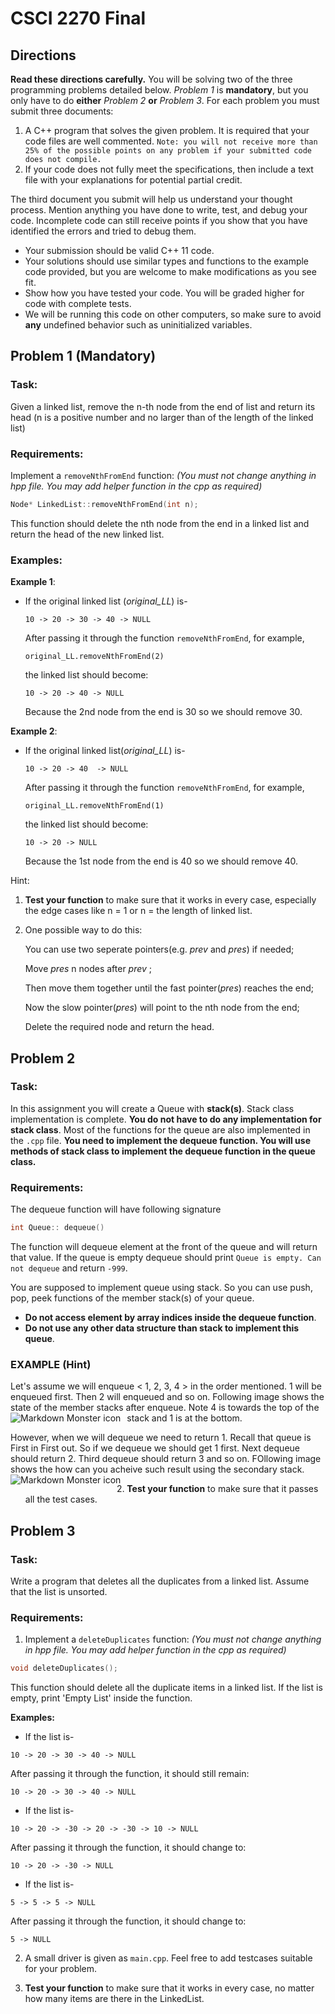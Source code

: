 CSCI 2270 Final
===============
Directions
----------
**Read these directions carefully.**
You will be solving two of the three programming problems detailed below. _Problem 1_ is **mandatory**, but you only have to do **either** _Problem 2_ **or** _Problem 3_. For each problem you must submit three documents:

1. A C++ program that solves the given problem. It is required that your code files are well commented. `Note: you will not receive more than 25% of the possible points on any problem if your submitted code does not compile.`
2. If your code does not fully meet the specifications, then include a text file with your explanations for potential partial credit.

The third document you submit will help us understand your thought process. Mention anything you have done to write, test, and debug your code. Incomplete code can still receive points if you show that you have identified the errors and tried to debug them.
* Your submission should be valid C++ 11 code.
* Your solutions should use similar types and functions to the example code provided, but you are welcome to make modifications as you see fit.
* Show how you have tested your code. You will be graded higher for code with complete tests.
* We will be running this code on other computers, so make sure to avoid **any** undefined behavior such as uninitialized variables.

<div style="page-break-after: always;"></div>

Problem 1 (Mandatory)
---------------------

### Task:
Given a linked list, remove the n-th node from the end of list and return its head (n is a positive number and no larger than of the length of the linked list)

### Requirements:
Implement a `removeNthFromEnd` function: _(You must not change anything in hpp file. You may add helper function in the cpp as required)_
  ```cpp
  Node* LinkedList::removeNthFromEnd(int n);
  ```
  This function should delete the nth node from the end in a linked list and return the head of the new linked list.

### Examples:
**Example 1**:
* If the original linked list (_original_LL_) is-
   ```
   10 -> 20 -> 30 -> 40 -> NULL
   ```

   After passing it through the function `removeNthFromEnd`, for example,
    
   `original_LL.removeNthFromEnd(2)`
   
   the linked list should become:
   ```
   10 -> 20 -> 40 -> NULL
   ```
   Because the 2nd node from the end is 30 so we should remove 30. 
   

**Example 2**:

* If the original linked list(_original_LL_) is-

   ```
   10 -> 20 -> 40  -> NULL
    ```

   After passing it through the function `removeNthFromEnd`, for example,
       
  `original_LL.removeNthFromEnd(1)`
      
   the linked list should become:
   ```
   10 -> 20 -> NULL
   ```
   Because the 1st node from the end is 40 so we should remove 40.
   
 Hint:
1. **Test your function** to make sure that it works in every case, especially the edge cases like n = 1 or n = the length of linked list.

2. One possible way to do this: 

    You can use two seperate pointers(e.g. _prev_ and _pres_) if needed; 
    
    Move _pres_ n nodes after _prev_ ;
    
    Then move them together until the fast pointer(_pres_) reaches the end; 
    
    Now the slow pointer(_pres_) will point to the nth node from the end; 
    
    Delete the required node and return the head.

<div style="page-break-after: always;"></div>



Problem 2
----------

### Task:
 In this assignment you will create a Queue with __stack(s)__. Stack class implementation is complete. __You do not have to do any implementation for stack class__.  Most of the functions for the queue are also implemented in the ```.cpp``` file. __You need to implement the dequeue function. You will use methods of stack class to implement the dequeue function in the queue class.__

### Requirements:

The dequeue function will have following signature
```cpp
int Queue:: dequeue()
```
The function will dequeue element at the front of the queue and will return that value. If the queue is empty dequeue should print ``Queue is empty. Can not dequeue`` and return ``-999``.

 You are supposed to implement queue using stack. So you can use push, pop, peek functions of the member stack(s) of your queue.
  * __Do not access element by array indices inside the dequeue function__.
  * __Do not use any other data structure than stack to implement this queue__.


### EXAMPLE (Hint)
Let's assume we will enqueue < 1, 2, 3, 4 > in the order mentioned. 1 will be enqueued first. Then 2 will enqueued and so on. Following image shows the state of the member stacks after enqueue. Note 4 is towards the top of the stack and 1 is at the bottom.
<img src="enQ.png"
   alt="Markdown Monster icon"
   style="float: left; margin-right: 10px;" />

However, when we will dequeue we need to return 1. Recall that queue is First in First out. So if we dequeue we should get 1 first. Next dequeue should return 2. Third dequeue should return 3 and so on. FOllowing image shows the how can you acheive such result using the secondary stack.
<img src="deQ.png"
   alt="Markdown Monster icon"
   style="float: left; margin-right: 10px;" />



2. **Test your function** to make sure that it passes all the test cases.

<div style="page-break-after: always;"></div>


Problem 3
----------

### Task:
Write a program that deletes all the duplicates from a linked list. Assume that the list is unsorted.

### Requirements:

1. Implement a `deleteDuplicates` function: _(You must not change anything in hpp file. You may add helper function in the cpp as required)_
  ```cpp
  void deleteDuplicates();
  ```
  This function should delete all the duplicate items in a linked list.
  If the list is empty, print 'Empty List' inside the function.

 **Examples:**

   * If the list is-
   ```
   10 -> 20 -> 30 -> 40 -> NULL
   ```

   After passing it through the function, it should still remain:
   ```
   10 -> 20 -> 30 -> 40 -> NULL
   ```

   * If the list is-
 ```
 10 -> 20 -> -30 -> 20 -> -30 -> 10 -> NULL
  ```

   After passing it through the function, it should change to:
   ```
   10 -> 20 -> -30 -> NULL
   ```

   * If the list is-
   ```
   5 -> 5 -> 5 -> NULL
   ```
   After passing it through the function, it should change to:
   ```
   5 -> NULL
   ```

2. A small driver is given as `main.cpp`. Feel free to add testcases suitable for your problem.

3. **Test your function** to make sure that it works in every case, no matter how many items are there in the LinkedList.
